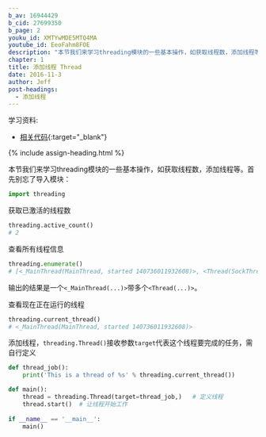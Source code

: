 ```yaml
---
b_av: 16944429
b_cid: 27699350
b_page: 2
youku_id: XMTYwMDE5MTQ4MA
youtube_id: EeoFahm8FOE
description: "本节我们来学习threading模块的一些基本操作，如获取线程数，添加线程等。首先别忘了导入模块："
chapter: 1
title: 添加线程 Thread
date: 2016-11-3
author: Jeff
post-headings:
  - 添加线程
---
```


学习资料:
  * [相关代码](https://github.com/MorvanZhou/tutorials/blob/master/threadingTUT/thread2_add_thread.py){:target="_blank"}

{% include assign-heading.html %}

本节我们来学习threading模块的一些基本操作，如获取线程数，添加线程等。首先别忘了导入模块：

```python
import threading
```

获取已激活的线程数

```python
threading.active_count()
# 2
```

查看所有线程信息

```python
threading.enumerate()
# [<_MainThread(MainThread, started 140736011932608)>, <Thread(SockThread, started daemon 123145376751616)>]
```

输出的结果是一个`<_MainThread(...)>`带多个`<Thread(...)>`。

查看现在正在运行的线程

```python
threading.current_thread()
# <_MainThread(MainThread, started 140736011932608)>
```

添加线程，`threading.Thread()`接收参数`target`代表这个线程要完成的任务，需自行定义

```python
def thread_job():
    print('This is a thread of %s' % threading.current_thread())

def main():
    thread = threading.Thread(target=thread_job,)   # 定义线程 
    thread.start()  # 让线程开始工作
    
if __name__ == '__main__':
    main()
```